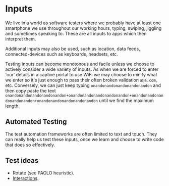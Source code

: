# Inputs
We live in a world as software testers where we probably have at least one smartphone we use throughout our working hours, typing, swiping, jiggling and sometimes speaking to. These are all inputs to apps which then interpret them.

Additional inputs may also be used, such as location, data feeds, connected-devices such as keyboards, headsets, etc.

Testing inputs can become monotonous and facile unless we choose to actively consider a wide variety of inputs. As when we are forced to enter 'our' details in a captive portal to use WiFi we may choose to minify what we enter so it's just enough to pass their often broken validation `a@a.com`, etc. Conversely, we can just keep typing `onandonandonandonandonandon` and then copy paste the text `onandonandonandonandonandon+onandonandonandonandonandon+onandonandonandonandonandon+onandonandonandonandonandon` until we find the maximum length.
## Automated Testing
The test automation frameworks are often limited to text and touch. They can really help us test these inputs, once we learn and choose to write code that does so effectively.
## Test ideas

* Rotate (see PAOLO heuristic).
* [Interactions](interaction.md).
